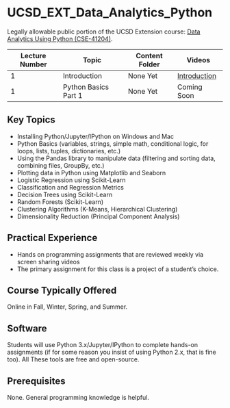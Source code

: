 # UCSD_EXT_Data_Analytics_Python
Legally allowable public portion of the UCSD Extension course: [Data Analytics Using Python (CSE-41204)](https://extension.ucsd.edu/courses-and-programs/data-analytics-using-python). 

Lecture Number | Topic | Content Folder | Videos
--- | --- | --- | ---
1 | Introduction | None Yet | [Introduction](https://youtu.be/9Reee_E_rmI)
1 | Python Basics Part 1 | None Yet | Coming Soon


## Key Topics
* Installing Python/Jupyter/IPython on Windows and Mac
* Python Basics (variables, strings, simple math, conditional logic, for loops, lists, tuples, dictionaries, etc.)
* Using the Pandas library to manipulate data (filtering and sorting data, combining files, GroupBy, etc.)
* Plotting data in Python using Matplotlib and Seaborn
* Logistic Regression using Scikit-Learn
* Classification and Regression Metrics
* Decision Trees using Scikit-Learn
* Random Forests (Scikit-Learn)
* Clustering Algorithms (K-Means, Hierarchical Clustering)
* Dimensionality Reduction (Principal Component Analysis)

## Practical Experience 
* Hands on programming assignments that are reviewed weekly via screen sharing videos
* The primary assignment for this class is a project of a student’s choice.

## Course Typically Offered
Online in Fall, Winter, Spring, and Summer.

## Software
Students will use Python 3.x/Jupyter/IPython to complete hands-on assignments (if for some reason you insist of using Python 2.x, that is fine too). All These tools are free and open-source.

## Prerequisites
None. General programming knowledge is helpful.
